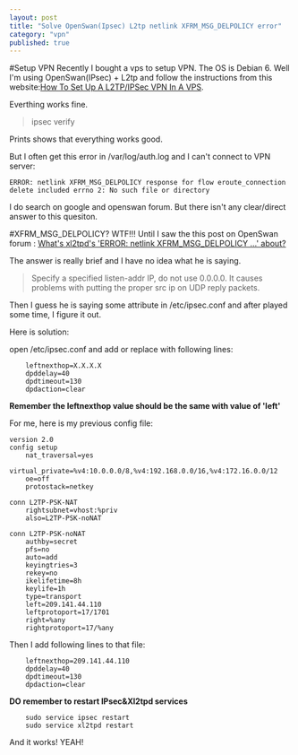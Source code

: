 ```yaml
--- 
layout: post
title: "Solve OpenSwan(Ipsec) L2tp netlink XFRM_MSG_DELPOLICY error"
category: "vpn"
published: true
---
```

#Setup VPN
Recently I bought a vps to setup VPN. The OS is Debian 6.
Well I'm using OpenSwan(IPsec) + L2tp and follow the instructions from this website:[How To Set Up A L2TP/IPSec VPN In A VPS](http://freenuts.com/how-to-set-up-a-l2tpipsec-vpn-in-a-vps/#iJeUrbJARCIcU8jk.99).

Everthing works fine. 

>  ipsec verify 

Prints shows that everything works good. 

But I often get this error in /var/log/auth.log and I can't connect to VPN server:

	ERROR: netlink XFRM_MSG_DELPOLICY response for flow eroute_connection delete included errno 2: No such file or directory	
	
I do search on google and openswan forum. But there isn't any clear/direct answer to this quesiton.

#XFRM_MSG_DELPOLICY? WTF!!!
Until I saw the this post on OpenSwan forum : 
		[What's xl2tpd's 'ERROR: netlink XFRM_MSG_DELPOLICY ...' about?](http://readlist.com/lists/openswan.org/users/2/12949.html)

The answer is really brief and I have no idea what he is saying. 

>	Specify a specified listen-addr IP, do not use 0.0.0.0. It causes
>	problems with putting the proper src ip on UDP reply packets.


Then I guess he is saying some attribute in /etc/ipsec.conf and after played some time, I figure it out.

Here is solution:

open  /etc/ipsec.conf and add or replace with following lines:

		leftnexthop=X.X.X.X
		dpddelay=40
		dpdtimeout=130
		dpdaction=clear

**Remember the leftnexthop value should be the same with value of 'left'**

For me, here is my previous config file:

	version 2.0
	config setup
	    nat_traversal=yes
	    virtual_private=%v4:10.0.0.0/8,%v4:192.168.0.0/16,%v4:172.16.0.0/12
	    oe=off
	    protostack=netkey

	conn L2TP-PSK-NAT
	    rightsubnet=vhost:%priv
	    also=L2TP-PSK-noNAT

	conn L2TP-PSK-noNAT
	    authby=secret
	    pfs=no
	    auto=add
	    keyingtries=3
	    rekey=no
	    ikelifetime=8h
	    keylife=1h
	    type=transport
	    left=209.141.44.110
	    leftprotoport=17/1701
	    right=%any
	    rightprotoport=17/%any
		

Then I add following lines to that file:
		
		leftnexthop=209.141.44.110
		dpddelay=40
		dpdtimeout=130
		dpdaction=clear


**DO remember to restart IPsec&Xl2tpd services**

		sudo service ipsec restart
		sudo service xl2tpd restart
		
And it works! YEAH!
